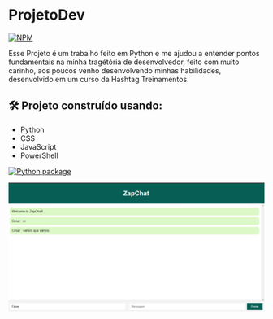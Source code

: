 # ProjetoDev
[![NPM](https://img.shields.io/npm/l/react)](https://github.com/henriquearaujooficial/ZapChat/blob/main/LICENSE)

Esse Projeto é um trabalho feito em Python e me ajudou a entender pontos fundamentais na minha tragétória de desenvolvedor, feito com muito carinho, aos poucos venho desenvolvendo minhas habilidades, desenvolvido em um curso da Hashtag Treinamentos. 

## 🛠️ Projeto construído usando:
- Python
- CSS
- JavaScript
- PowerShell

[![Python package](https://github.com/henriquearaujooficial/ZapChat/actions/workflows/python-package.yml/badge.svg)](https://github.com/henriquearaujooficial/ZapChat/actions/workflows/python-main.yml)

![ProjetoZapChat](https://github.com/henriquearaujooficial/ZapChat/blob/main/WhatsApp.jpeg)
